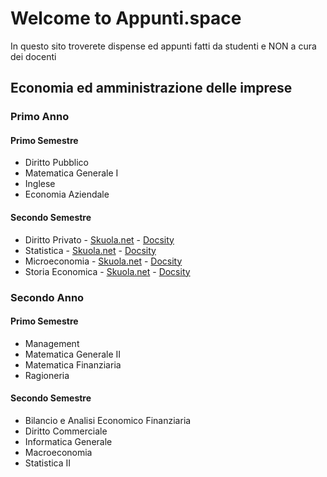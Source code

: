 # Welcome to Appunti.space

In questo sito troverete dispense ed appunti fatti da studenti e NON a cura dei docenti

## Economia ed amministrazione delle imprese

### Primo Anno
#### Primo Semestre

- Diritto Pubblico 
- Matematica Generale I 
- Inglese
- Economia Aziendale

#### Secondo Semestre

- Diritto Privato - [Skuola.net](http://bit.ly/dispensa_dirittoprivato) - [Docsity](http://bit.ly/dirpriv_docsity)
- Statistica - [Skuola.net](http://bit.ly/formulario_statistica) - [Docsity](http://bit.ly/stat1_docsity)
- Microeconomia - [Skuola.net](http://bit.ly/prove_risolte_microeconomia) - [Docsity](http://bit.ly/micro_docsity)
- Storia Economica - [Skuola.net](http://bit.ly/stoeco_skuola_net) - [Docsity](http://bit.ly/stoeco_docsity)

### Secondo Anno
#### Primo Semestre

- Management
- Matematica Generale II
- Matematica Finanziaria
- Ragioneria

#### Secondo Semestre

- Bilancio e Analisi Economico Finanziaria
- Diritto Commerciale
- Informatica Generale
- Macroeconomia
- Statistica II

